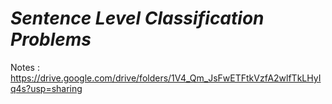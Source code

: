 # *Sentence Level Classification Problems*
Notes : https://drive.google.com/drive/folders/1V4_Qm_JsFwETFtkVzfA2wlfTkLHyIq4s?usp=sharing
